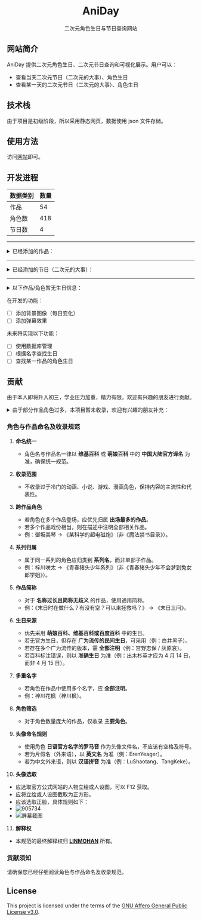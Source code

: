 <div id="title" align=center>

# AniDay

二次元角色生日与节日查询网站

</div>

## 网站简介

AniDay 提供二次元角色生日、二次元节日查询和可视化展示。用户可以：
- 查看当天二次元节日（二次元的大事）、角色生日
- 查看某一天的二次元节日（二次元的大事）、角色生日

## 技术栈

由于项目是初级阶段，所以采用静态网页，数据使用 json 文件存储。

## 使用方法

访问[网站](http://neijuan.fun/)即可。

## 开发进程


| 数据类别 | 数量 |
|----------|------|
| 作品     | 54   |
| 角色数   | 418  |
| 节日数   | 4    |

---

<details>
<summary>已经添加的作品：</summary>

- CLANNAD
- 冰菓
- 坂本日常
- 败犬女主太多了！
- Ave Mujica
- MyGO!!!!!
- 不时轻声地以俄语遮羞的邻座艾莉同学
- 五等分的新娘
- 哆啦 A 梦
- Charlotte
- 辉夜大小姐想让我告白
- 龙珠(悟空日)
- 名侦探柯南
- 约会大作战
- 进击的巨人(仅主角)
- 龙与虎
- 秒速 5 厘米
- 命运石之门
- 某科学的超电磁炮
- 魔女之旅
- 你的名字。
- 天气之子
- 铃芽之旅
- 青春猪头少年系列
- 轻音少女
- 前辈是男孩子
- Re:从零开始的异世界生活
- 日常
- 声之形
- 灌篮高手
- 未闻花名
- 我心里危险的东西
- 小林家的龙女仆
- 樱桃小丸子
- 夏日重现
- 夏日口袋
- 玉子市场
- 月色真美
- 中二病也要谈恋爱！
- 少女乐队的呐喊
- 干物妹！小埋
- 我的青春恋爱物语果然有问题。
- 孤独摇滚！
- AIR
- 欢迎来到实力至上主义的教室
- 夏目友人帐
- 别当欧尼酱了！
- 原神
- 崩坏：星穹铁道
- 憧憬成为魔法少女
- 日在校园
- 租借女友
- 我怎么可能成为你的恋人，不行不行！
- 路人女主的养成方法

</details>

---

<details>
<summary>已经添加的节日（二次元的大事）：</summary>

- 伊藤诚（忌日）  
- 7·18 京都动画纵火案  
- 8·10 野兽日  
- 10·10 萌节  

</details>

---

<details>
<summary>以下作品/角色暂无生日信息：</summary>

- 毛利兰
- CITY
- 败犬女主太多了（部分）
- Charlotte：除了友利奈绪之外的
- 沉默的魔女
- 擅长捉弄的高木同学
- 紫罗兰永恒花园
- 可塑性记忆
- 逢坂大河（龙与虎）
- 间谍过家家
- 初春饰利（某科学的超电磁炮）
- 婚后光子（某科学的超电磁炮）
- 魔法禁书目录（除《某科学的超电磁炮》角色除外）
- 芙兰（魔女之旅）
- 维多利加（魔女之旅）
- 扫帚（魔女之旅）
- 席拉（魔女之旅）
- 末日三问
- 森岛帆高（天气之子）
- 大臣（铃芽之旅）
- 广川卯月（青春猪头少年系列）
- 赤城郁实（青春猪头少年系列）
- 姬路纱良（青春猪头少年系列）
- 美东美织（青春猪头少年系列）
- 松雪集（未闻花名）
- 久川铁道（未闻花名）
- 小林家的龙女仆中的龙
- 小市民系列
- 摇滚乃是淑女的爱好
- 水野茜（月色真美）
- 樱花庄的宠物女孩
- 测不准的阿波连同学

</details>

在开发的功能：

- [ ] 添加背景图像（每日变化）
- [ ] 添加弹幕效果

未来将实现以下功能：

- [ ] 使用数据库管理
- [ ] 根据名字查找生日
- [ ] 查找某一作品的角色生日

## 贡献

由于本人即将升入初三，学业压力加重，精力有限，欢迎有兴趣的朋友进行贡献。

<details>
<summary>由于部分作品角色过多，本项目暂未收录，欢迎有兴趣的朋友补充：</summary>

- 电锯人
- Fate 系列
- JOJO的奇妙冒险
- 火影忍者
- 鬼灭之刃
- 宝可梦系列
- 暗杀教室
- 崩坏3
- 绝区零
- 明日方舟
- 尼尔：自动人形
- 女神异闻录
- 赛马娘 Pretty Derby
- 蔚蓝档案
- 新世纪福音战士
- 物语系列
- 未来日记
- 宇崎学妹想要玩！
- 我的妹妹哪有这么可爱！
- 更衣人偶坠入爱河

</details>

### 角色与作品命名及收录规范

1. **命名统一**

   * 角色名与作品名一律以 **维基百科** 或 **萌娘百科** 中的 **中国大陆官方译名** 为准，确保统一规范。

2. **收录范围**

   * 不收录过于冷门的动画、小说、游戏、漫画角色，保持内容的主流性和代表性。

3. **跨作品角色**

   * 若角色在多个作品登场，应优先归属 **出场最多的作品**。
   * 若多个作品戏份相当，则在描述中注明全部相关作品。
   * 例：御坂美琴 → 《某科学的超电磁炮》（非《魔法禁书目录》）。

4. **系列归属**

   * 属于同一系列的角色应归类到 **系列名**，而非单部子作品。
   * 例：梓川咲太 → 《青春猪头少年系列》（非《青春猪头少年不会梦到兔女郎学姐》）。

5. **作品简称**

   * 对于 **名称过长且简称无歧义** 的作品，使用通用简称。
   * 例：《末日时在做什么？有没有空？可以来拯救吗？》 → 《末日三问》。

6. **生日来源**

   * 优先采用 **萌娘百科、维基百科或百度百科** 中的生日。
   * 若无官方生日，但存在 **广为流传的民间生日**，可采用（例：白井黑子）。
   * 若存在多个广为流传的版本，需 **全部注明**（例：宫野志保 / 灰原哀）。
   * 若百科标注错误，则以 **准确生日** 为准（例：出木杉英才应为 4 月 14 日，而非 4 月 15 日）。

7. **多重名字**

   * 若角色在作品中使用多个名字，应 **全部注明**。
   * 例：梓川花枫（梓川枫）。

8. **角色筛选**

   * 对于角色数量庞大的作品，仅收录 **主要角色**。

9. **头像命名规则**

   * 使用角色 **日语官方名字的罗马音** 作为头像文件名，不应该有空格及符号。
   * 若为片假名（外来语），以 **英文名** 为准（例：ErenYeager）。
   * 若为中文外来语，则以 **汉语拼音** 为准（例：LuShaotang、TangKeke）。

10. **头像选取**

   * 应选取官方公式网站的人物立绘或人设图，可以 F12 获取。
   * 应将立绘或人设图截取为正方形。
   * 应该选取正脸，具体规则如下：
   * ![905734](https://s1.imagehub.cc/images/2025/08/19/ac92b19e294287a175254d39cc88901e.jpg)
   * ![屏幕截图](https://s1.imagehub.cc/images/2025/08/19/4ee824e0bebdc927c21624b79c7f4295.png)

11. **解释权**

* 本规范的最终解释权归 **[LINMOHAN](https://github.com/LINMOH)** 所有。

### 贡献须知

请确保您已经仔细阅读角色与作品命名及收录规范。

## License
This project is licensed under the terms of the [GNU Affero General Public License v3.0](LICENSE).

